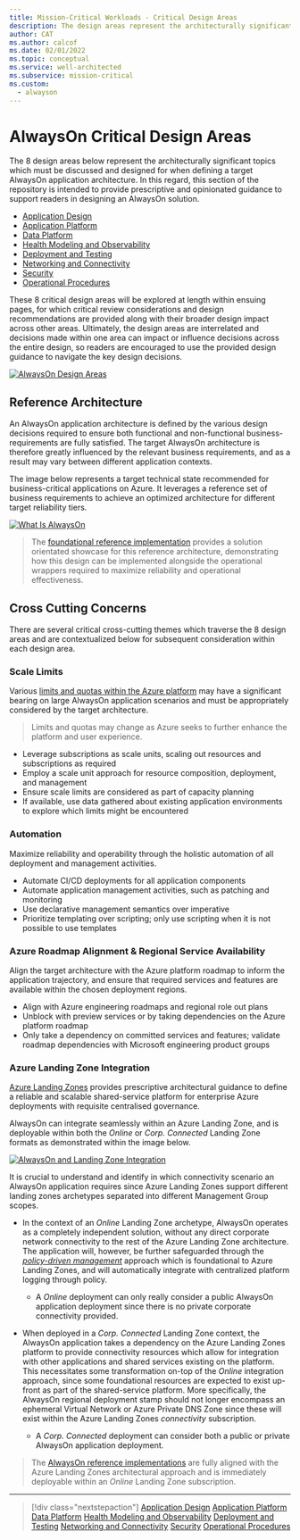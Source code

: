 ```yaml
---
title: Mission-Critical Workloads - Critical Design Areas
description: The design areas represent the architecturally significant topics which must be discussed and designed for when defining a target AlwaysOn application architecture
author: CAT
ms.author: calcof
ms.date: 02/01/2022
ms.topic: conceptual
ms.service: well-architected
ms.subservice: mission-critical
ms.custom:
  - alwayson
---
```


# AlwaysOn Critical Design Areas

The 8 design areas below represent the architecturally significant topics which must be discussed and designed for when defining a target AlwaysOn application architecture. In this regard, this section of the repository is intended to provide prescriptive and opinionated guidance to support readers in designing an AlwaysOn solution.

- [Application Design](./alwayson-application-design.md)
- [Application Platform](./alwayson-application-platform.md)
- [Data Platform](./alwayson-data-platform.md)
- [Health Modeling and Observability](./alwayson-health-modeling.md)
- [Deployment and Testing](./alwayson-deployment-testing.md)
- [Networking and Connectivity](./alwayson-networking-connectivity.md)
- [Security](./alwayson-security.md)
- [Operational Procedures](./alwayson-operational-procedures.md)

These 8 critical design areas will be explored at length within ensuing pages, for which critical review considerations and design recommendations are provided along with their broader design impact across other areas. Ultimately, the design areas are interrelated and decisions made within one area can impact or influence decisions across the entire design, so readers are encouraged to use the provided design guidance to navigate the key design decisions.

[![AlwaysOn Design Areas](./images/alwayson-design-areas.png "AlwaysOn Critical Design Areas")](./alwayson-design-areas.md)

## Reference Architecture

An AlwaysOn application architecture is defined by the various design decisions required to ensure both functional and non-functional business-requirements are fully satisfied. The target AlwaysOn architecture is therefore greatly influenced by the relevant business requirements, and as a result may vary between different application contexts.

The image below represents a target technical state recommended for business-critical applications on Azure. It leverages a reference set of business requirements to achieve an optimized architecture for different target reliability tiers.

[![What Is AlwaysOn](./images/alwayson-architecture-foundational-online.png)](./alwayson-design-areas.md)

> The [foundational reference implementation](https://github.com/Azure/AlwaysOn) provides a solution orientated showcase for this reference architecture, demonstrating how this design can be implemented alongside the operational wrappers required to maximize reliability and operational effectiveness.

## Cross Cutting Concerns

There are several critical cross-cutting themes which traverse the 8 design areas and are contextualized below for subsequent consideration within each design area.

### Scale Limits

Various [limits and quotas within the Azure platform](/azure/azure-resource-manager/management/azure-subscription-service-limits) may have a significant bearing on large AlwaysOn application scenarios and must be appropriately considered by the target architecture.

> Limits and quotas may change as Azure seeks to further enhance the platform and user experience.

- Leverage subscriptions as scale units, scaling out resources and subscriptions as required
- Employ a scale unit approach for resource composition, deployment, and management
- Ensure scale limits are considered as part of capacity planning
- If available, use data gathered about existing application environments to explore which limits might be encountered

### Automation

Maximize reliability and operability through the holistic automation of all deployment and management activities.

- Automate CI/CD deployments for all application components
- Automate application management activities, such as patching and monitoring
- Use declarative management semantics over imperative
- Prioritize templating over scripting; only use scripting when it is not possible to use templates

### Azure Roadmap Alignment & Regional Service Availability

Align the target architecture with the Azure platform roadmap to inform the application trajectory, and ensure that required services and features are available within the chosen deployment regions.

- Align with Azure engineering roadmaps and regional role out plans
- Unblock with preview services or by taking dependencies on the Azure platform roadmap
- Only take a dependency on committed services and features; validate roadmap dependencies with Microsoft engineering product groups

### Azure Landing Zone Integration

[Azure Landing Zones](/azure/cloud-adoption-framework/ready/landing-zone/) provides prescriptive architectural guidance to define a reliable and scalable shared-service platform for enterprise Azure deployments with requisite centralised governance. 

AlwaysOn can integrate seamlessly within an Azure Landing Zone, and is deployable within both the *Online* or *Corp. Connected* Landing Zone formats as demonstrated within the image below.

[![AlwaysOn and Landing Zone Integration](./images/alwayson-landing-zones.gif "AlwaysOn Landing Zone Integration")](./alwayson-design-areas.md)

It is crucial to understand and identify in which connectivity scenario an AlwaysOn application requires since Azure Landing Zones support different landing zones archetypes separated into different Management Group scopes.

- In the context of an *Online* Landing Zone archetype, AlwaysOn operates as a completely independent solution, without any direct corporate network connectivity to the rest of the Azure Landing Zone architecture. The application will, however, be further safeguarded through the [*policy-driven management*](/azure/cloud-adoption-framework/ready/enterprise-scale/dine-guidance) approach which is foundational to Azure Landing Zones, and will automatically integrate with centralized platform logging through policy.

  - A *Online* deployment can only really consider a public AlwaysOn application deployment since there is no private corporate connectivity provided.

- When deployed in a *Corp. Connected* Landing Zone context, the AlwaysOn application takes a dependency on the Azure Landing Zones platform to provide connectivity resources which allow for integration with other applications and shared services existing on the platform. This necessitates some transformation on-top of the *Online* integration approach, since some foundational resources are expected to exist up-front as part of the shared-service platform. More specifically, the AlwaysOn regional deployment stamp should not longer encompass an ephemeral Virtual Network or Azure Private DNS Zone since these will exist within the Azure Landing Zones *connectivity* subscription. 
  - A *Corp. Connected* deployment can consider both a public or private AlwaysOn application deployment.

> The [AlwaysOn reference implementations](http://github.com/azure/alwayson) are fully aligned with the Azure Landing Zones architectural approach and is immediately deployable within an *Online* Landing Zone subscription.

---

> [!div class="nextstepaction"]
> [Application Design](/alwayson-application-design.md)
> [Application Platform](/alwayson-application-platform.md)
> [Data Platform](/alwayson-data-platform.md)
> [Health Modeling and Observability](/alwayson-health-modeling.md)
> [Deployment and Testing](/alwayson-deployment-testing.md)
> [Networking and Connectivity](/alwayson-networking.md)
> [Security](/alwayson-Security.md)
> [Operational Procedures](/alwayson-operational-procedures.md)